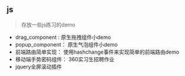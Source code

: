 ## js

> 存放一些js练习的demo

- drag_component : 原生拖拽组件小demo
- popup_component： 原生气泡组件小demo
- 前端路由简单实现： 使用hashchange事件来实现简单的前端路由demo
- 移动端手势密码组件： 360实习生招聘作业
- jquery全屏滚动插件
